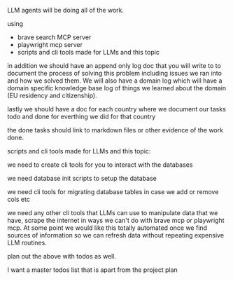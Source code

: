 LLM agents will be doing all of the work.

using
-  brave search MCP server
- playwright mcp server
- scripts and cli tools made for LLMs and this topic

in addition we should have an append only log doc that you will write to to document the process of solving this problem including issues we ran into and how we solved them. We will also have a domain log which will have a domain specific knowledge base log of things we learned about the domain (EU residency and citizenship).

lastly we should have a doc for each country where we document our tasks todo and done for everthing we did for that country

the done tasks should link to markdown files or other evidence of the work done.


scripts and cli tools made for LLMs and this topic:

we need to create cli tools for you to interact with the databases

we need database init scripts to setup the database

we need cli tools for migrating database tables in case we add or remove cols etc

we need any other cli tools that LLMs can use to manipulate data that we have, scrape the internet in ways we can't do with brave mcp or playwright mcp. At some point we would like this totally automated once we find sources of information so we can refresh data without repeating expensive LLM routines.

plan out the above with todos as well.

I want a master todos list that is apart from the project plan

